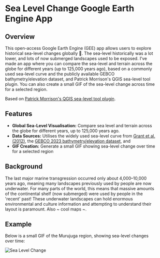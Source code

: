 # Sea Level Change Google Earth Engine App

## Overview
This open-access Google Earth Engine (GEE) app allows users to explore historical sea-level changes globally 🌊. The sea-level historically was a lot lower, and lots of now submerged landscapes used to be exposed. I've made an app where you can compare the sea-level and terrain across the globe for different years (up to 125,000 years ago), based on a commonly used sea-level curve and the publicly available GEBCO bathymetry/elevation dataset, and Patrick Morrison's QGIS sea-level tool plugin. 
You can also create a small GIF of the sea-level change across time for a selected region.

Based on [Patrick Morrison's QGIS sea-level tool plugin](https://github.com/patrick-morrison/qgis_sea_level_tool).

## Features
- **Global Sea-Level Visualisation:** Compare sea level and terrain across the globe for different years, up to 125,000 years ago.
- **Data Sources:** Utilises the widely used sea-level curve from [Grant et al. (2012)](https://www.nature.com/articles/nature11593), the [GEBCO 2023 bathymetry/elevation dataset](https://www.gebco.net/data-products/gridded-bathymetry-data/gebco2023-grid), and 
- **GIF Creation:** Generate a small GIF showing sea-level change over time for a selected region

## Background
The last major marine transgression occurred only about 4,000–10,000 years ago, meaning many landscapes previously used by people are now underwater. For many parts of the world, this means that massive amounts of the continental shelf (now submerged) were used by people in the 'recent' past! These underwater landscapes can hold enormous environmental and culture information and attempting to understand their layout is paramount.
Also ~ cool maps ~.

## Example
Below is a small GIF of the Murujuga region, showing sea-level changes over time:

![Sea Level Change](1692608751848.gif)

